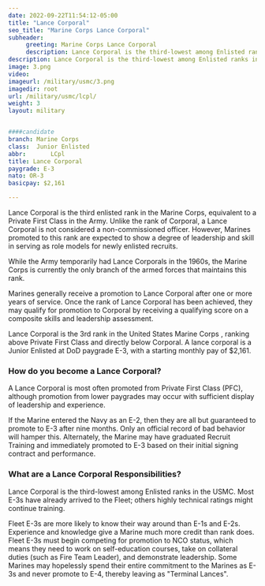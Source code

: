 ```yaml
---
date: 2022-09-22T11:54:12-05:00
title: "Lance Corporal"
seo_title: "Marine Corps Lance Corporal"
subheader:
     greeting: Marine Corps Lance Corporal 
     description: Lance Corporal is the third-lowest among Enlisted ranks in the USMC. Most E-3s have already arrived to the Fleet; others highly technical ratings might continue training.
description: Lance Corporal is the third-lowest among Enlisted ranks in the USMC.
image: 3.png
video: 
imageurl: /military/usmc/3.png
imagedir: root
url: /military/usmc/lcpl/
weight: 3
layout: military


####candidate
branch: Marine Corps
class:	Junior Enlisted
abbr:		LCpl
title: Lance Corporal
paygrade: E-3
nato: OR-3
basicpay: $2,161

---
```


Lance Corporal is the third enlisted rank in the Marine Corps, equivalent to a Private First Class in the Army. Unlike the rank of Corporal, a Lance Corporal is not considered a non-commissioned officer. However, Marines promoted to this rank are expected to show a degree of leadership and skill in serving as role models for newly enlisted recruits.

While the Army temporarily had Lance Corporals in the 1960s, the Marine Corps is currently the only branch of the armed forces that maintains this rank.

Marines generally receive a promotion to Lance Corporal after one or more years of service. Once the rank of Lance Corporal has been achieved, they may qualify for promotion to Corporal by receiving a qualifying score on a composite skills and leadership assessment.

Lance Corporal is the 3rd rank in the United States Marine Corps , ranking above Private First Class and directly below Corporal. A lance corporal is a Junior Enlisted at DoD paygrade E-3, with a starting monthly pay of $2,161.

### How do you become a Lance Corporal?
A Lance Corporal is most often promoted from Private First Class (PFC), although promotion from lower paygrades may occur with sufficient display of leadership and experience.

If the Marine entered the Navy as an E-2, then they are all but guaranteed to promote to E-3 after nine months. Only an official record of bad behavior will hamper this. Alternately, the Marine may have graduated Recruit Training and immediately promoted to E-3 based on their initial signing contract and performance.

### What are a Lance Corporal Responsibilities?
Lance Corporal is the third-lowest among Enlisted ranks in the USMC. Most E-3s have already arrived to the Fleet; others highly technical ratings might continue training.

Fleet E-3s are more likely to know their way around than E-1s and E-2s. Experience and knowledge give a Marine much more credit than rank does. Fleet E-3s must begin competing for promotion to NCO status, which means they need to work on self-education courses, take on collateral duties (such as Fire Team Leader), and demonstrate leadership. Some Marines may hopelessly spend their entire commitment to the Marines as E-3s and never promote to E-4, thereby leaving as "Terminal Lances".